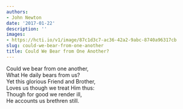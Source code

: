 ```yaml
---
authors:
- John Newton
date: '2017-01-22'
description: ''
images:
- https://hcti.io/v1/image/87c1d3c7-ac36-42a2-9abc-8740a96317cb
slug: could-we-bear-from-one-another
title: Could We Bear from One Another?
---
```


Could we bear from one another,\
What He daily bears from us?\
Yet this glorious Friend and Brother,\
Loves us though we treat Him thus:\
Though for good we render ill,\
He accounts us brethren still.